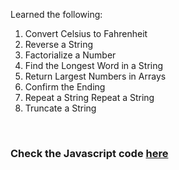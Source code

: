 Learned the following:

1. Convert Celsius to Fahrenheit
2. Reverse a String
3. Factorialize a Number
4. Find the Longest Word in a String
5. Return Largest Numbers in Arrays
6. Confirm the Ending
7. Repeat a String Repeat a String
8. Truncate a String
<br>

### Check the Javascript code [here](./index.js)  
